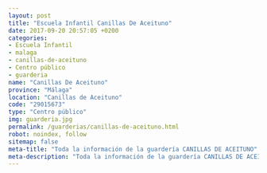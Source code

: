 ```yaml
---
layout: post
title: "Escuela Infantil Canillas De Aceituno"
date: 2017-09-20 20:57:05 +0200
categories:
- Escuela Infantil
- malaga
- canillas-de-aceituno
- Centro público
- guarderia
name: "Canillas De Aceituno"
province: "Málaga"
location: "Canillas de Aceituno"
code: "29015673"
type: "Centro público"
img: guarderia.jpg
permalink: /guarderias/canillas-de-aceituno.html
robot: noindex, follow
sitemap: false
meta-title: "Toda la información de la guardería CANILLAS DE ACEITUNO"
meta-description: "Toda la información de la guardería CANILLAS DE ACEITUNO"
---
```

